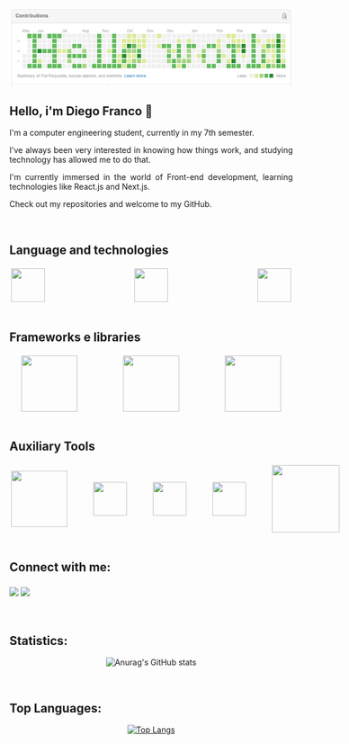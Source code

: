 <div align="center">
  <img src="helloworld.png">
</div>

## Hello, i'm Diego Franco 👋

<div style="text-align: justify;">

<p>I'm a computer engineering student, currently in my 7th semester.</p> 
<p>I've always been very interested in knowing how things work, and studying technology has allowed me to do that.

I'm currently immersed in the world of Front-end development, learning technologies like React.js and Next.js.

Check out my repositories and welcome to my GitHub.</p>

</div>

<br/>

## Language and technologies

<div align="center" style="width: 100%; max-width: 600px; margin: 0 auto; display: flex; justify-content: space-between; gap: 40px;">

  <img loading="lazy" src="https://cdn.jsdelivr.net/gh/devicons/devicon@latest/icons/html5/html5-original.svg" width="60" height="60" style="border: 3px solid white;"/>
  <img loading="lazy" src="https://cdn.jsdelivr.net/gh/devicons/devicon@latest/icons/css3/css3-original.svg" width="60" height="60" style="border: 3px solid white;"/>
  <img loading="lazy" src="https://cdn.jsdelivr.net/gh/devicons/devicon@latest/icons/javascript/javascript-original.svg" width="60" height="60" style="border: 3px solid white;"/>

</div>

<br/>

## Frameworks e libraries

<div align="center" style="width: 100%; max-width: 600px; margin: 0 auto; display: flex; justify-content: space-around; align-items: center; gap: 40px;">

  <img loading="lazy" src="https://cdn.jsdelivr.net/gh/devicons/devicon@latest/icons/react/react-original-wordmark.svg" width="100" height="100" style="border: 3px solid white;"/>
  <img loading="lazy" src="https://cdn.jsdelivr.net/gh/devicons/devicon@latest/icons/nextjs/nextjs-plain.svg" width="100" height="100" style="border: 3px solid white;"/>
  <img loading="lazy" src="https://cdn.jsdelivr.net/gh/devicons/devicon@latest/icons/angularjs/angularjs-plain.svg" width="100" height="100" style="border: 3px solid white;"/>

</div>

<br/>

## Auxiliary Tools

<div align="center" style="display: flex; justify-content: space-around; align-items: center; gap: 40px;">
  <img src="https://cdn.jsdelivr.net/gh/devicons/devicon@latest/icons/nodejs/nodejs-original-wordmark.svg" width="100" height="100" style="border: 3px solid white;"/>
  <img src="https://cdn.jsdelivr.net/gh/devicons/devicon@latest/icons/npm/npm-original-wordmark.svg" width="60" height="60" style="border: 3px solid white;"/>
  <img src="https://cdn.jsdelivr.net/gh/devicons/devicon@latest/icons/bootstrap/bootstrap-original-wordmark.svg" width="60" height="60" style="border: 3px solid white;"/>
  <img src="https://cdn.jsdelivr.net/gh/devicons/devicon@latest/icons/sass/sass-original.svg" width="60" height="60" style="border: 3px solid white;"/>
  <img src="https://cdn.jsdelivr.net/gh/devicons/devicon@latest/icons/tailwindcss/tailwindcss-original-wordmark.svg" width="120" height="120" style="border: 3px solid white;"/>
</div>

<br/>


## Connect with me:

<h3 align="left">
  <p align="left">
  <a href="https://www.linkedin.com/in/diego-gustavo-franco/" target="_blank"><img src="https://img.shields.io/badge/-LinkedIn-%230077B5?style=for-the-badge&logo=linkedin&logoColor=white" target="_blank"></a> 
  <a href = "mailto:diego.u.franco@gmail.com"><img src="https://img.shields.io/badge/Gmail-D14836?style=for-the-badge&logo=gmail&logoColor=white" target="_blank"></a>
  </p>
</h3>
<br/>

## Statistics:

<p align="center">
  <img src="https://github-readme-stats.vercel.app/api?username=DGusFr&show_icons=true&theme=dark" alt="Anurag's GitHub stats">
</p>
   
<br/>

## Top Languages:

<p align="center">
  <a href="https://github.com/DGusFr/github-readme-stats">
    <img src="https://github-readme-stats.vercel.app/api/top-langs/?username=anuraghazra" alt="Top Langs">
  </a>
</p>
